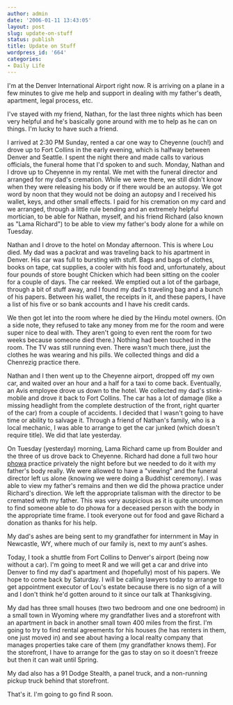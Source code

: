 ```yaml
---
author: admin
date: '2006-01-11 13:43:05'
layout: post
slug: update-on-stuff
status: publish
title: Update on Stuff
wordpress_id: '664'
categories:
- Daily Life
---
```

I'm at the Denver International Airport right now. R is arriving on a plane  in a few minutes to give me help and support in dealing with my father's death,  apartment, legal process, etc.

I've stayed with my friend, Nathan, for the last three nights which has been  very helpful and he's basically gone around with me to help as he can on things.  I'm lucky to have such a friend.

I arrived at 2:30 PM Sunday, rented a car one way to Cheyenne (ouch!) and  drove up to Fort Collins in the early evening, which is halfway between Denver  and Seattle. I spent the night there and made calls to various officials, the  funeral home that I'd spoken to and such. Monday, Nathan and I drove up to  Cheyenne in my rental. We met with the funeral director and arranged for my  dad's cremation. While we were there, we still didn't know when they were  releasing his body or if there would be an autopsy. We got word by noon that  they would not be doing an autopsy and I received his wallet, keys, and other  small effects. I paid for his cremation on my card and we arranged, through a  little rule bending and an extremely helpful mortician, to be able for Nathan,  myself, and his friend Richard (also known as "Lama Richard") to be able to view  my father's body alone for a while on Tuesday.

Nathan and I drove to the hotel on Monday afternoon. This is where Lou died.  My dad was a packrat and was traveling back to his apartment in Denver. His car  was full to bursting with stuff. Bags and bags of clothes, books on tape, cat  supplies, a cooler with his food and, unfortunately, about four pounds of store  bought Chicken which had been sitting on the cooler for a couple of days. The  car reeked. We emptied out a lot of the garbage, through a bit of stuff away,  and I found my dad's traveling bag and a bunch of his papers. Between his  wallet, the receipts in it, and these papers, I have a list of his five or so  bank accounts and I have his credit cards.

We then got let into the room where he died by the Hindu motel owners. (On a  side note, they refused to take any money from me for the room and were super  nice to deal with. They aren't going to even rent the room for two weeks because  someone died there.) Nothing had been touched in the room. The TV was still  running even. There wasn't much there, just the clothes he was wearing and his  pills. We collected things and did a Chenrezig practice there.

Nathan and I then went up to the Cheyenne airport, dropped off my own car,  and waited over an hour and a half for a taxi to come back. Eventually, an Avis  employee drove us down to the hotel. We collected my dad's stink-mobile and  drove it back to Fort Collins. The car has a lot of damage (like a missing  headlight from the complete destruction of the front, right quarter of the car)  from a couple of accidents. I decided that I wasn't going to have time or  ability to salvage it. Through a friend of Nathan's family, who is a local  mechanic, I was able to arrange to get the car junked (which doesn't require  title). We did that late yesterday.

On Tuesday (yesterday) morning, Lama Richard came up from Boulder and the  three of us drove back to Cheyenne. Richard had done a full two hour <a href="http://www.khandro.net/mustardseed_phowa1.htm">phowa</a> practice  privately the night before but we needed to do it with my father's body really.  We were allowed to have a "viewing" and the funeral director left us alone  (knowing we were doing a Buddhist ceremony). I was able to view my father's  remains and then we did the phowa practice under Richard's direction. We left  the appropriate talisman with the director to be cremated with my father. This  was very auspicious as it is quite uncommon to find someone able to do phowa for  a deceased person with the body in the appropriate time frame. I took everyone  out for food and gave Richard a donation as thanks for his help.

My dad's ashes are being sent to my grandfather for internment in May in  Newcastle, WY, where much of our family is, next to my aunt's ashes.

Today, I took a shuttle from Fort Collins to Denver's airport (being now  without a car). I'm going to meet R and we will get a car and drive into Denver  to find my dad's apartment and (hopefully) most of his papers. We hope to come  back by Saturday. I will be calling lawyers today to arrange to get appointment  executor of Lou's estate because there is no sign of a will and I don't think  he'd gotten around to it since our talk at Thanksgiving.

My dad has three small houses (two two bedroom and one one bedroom) in a  small town in Wyoming where my grandfather lives and a storefront with an  apartment in back in another small town 400 miles from the first. I'm going to  try to find rental agreements for his houses (he has renters in them, one just  moved in) and see about having a local realty company that manages properties  take care of them (my grandfather knows them). For the storefront, I have to  arrange for the gas to stay on so it doesn't freeze but then it can wait until  Spring.

My dad also has a 91 Dodge Stealth, a panel truck, and a non-running pickup  truck behind that storefront.

That's it. I'm going to go find R soon.
